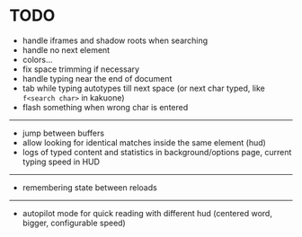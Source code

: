 # TODO
* handle iframes and shadow roots when searching
* handle no next element
* colors...
* fix space trimming if necessary
* handle typing near the end of document
* tab while typing autotypes till next space (or next char typed, like `f<search char>` in kakuone)
* flash something when wrong char is entered
---
* jump between buffers
* allow looking for identical matches inside the same element (hud)
* logs of typed content and statistics in background/options page, current typing speed in HUD
---
* remembering state between reloads
---
* autopilot mode for quick reading with different hud (centered word, bigger, configurable speed)